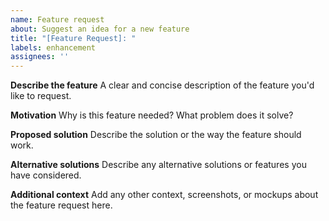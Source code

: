 ```yaml
---
name: Feature request
about: Suggest an idea for a new feature
title: "[Feature Request]: "
labels: enhancement
assignees: ''
---
```


**Describe the feature**
A clear and concise description of the feature you'd like to request.

**Motivation**
Why is this feature needed? What problem does it solve?

**Proposed solution**
Describe the solution or the way the feature should work.

**Alternative solutions**
Describe any alternative solutions or features you have considered.

**Additional context**
Add any other context, screenshots, or mockups about the feature request here.
